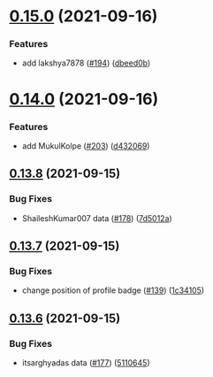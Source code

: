 # [0.15.0](https://github.com/EddieHubCommunity/LinkFree/compare/v0.14.0...v0.15.0) (2021-09-16)


### Features

* add lakshya7878 ([#194](https://github.com/EddieHubCommunity/LinkFree/issues/194)) ([dbeed0b](https://github.com/EddieHubCommunity/LinkFree/commit/dbeed0b6e0b794a12f61b6d16b44c2cec13a14cf))



# [0.14.0](https://github.com/EddieHubCommunity/LinkFree/compare/v0.13.8...v0.14.0) (2021-09-16)


### Features

* add MukulKolpe ([#203](https://github.com/EddieHubCommunity/LinkFree/issues/203)) ([d432069](https://github.com/EddieHubCommunity/LinkFree/commit/d43206914ea376b6f4c3c5fad9c8a4f903657fd1))



## [0.13.8](https://github.com/EddieHubCommunity/LinkFree/compare/v0.13.7...v0.13.8) (2021-09-15)


### Bug Fixes

* ShaileshKumar007 data ([#178](https://github.com/EddieHubCommunity/LinkFree/issues/178)) ([7d5012a](https://github.com/EddieHubCommunity/LinkFree/commit/7d5012a153afb897dfc0bb28c727d2ced4ca628a))



## [0.13.7](https://github.com/EddieHubCommunity/LinkFree/compare/v0.13.6...v0.13.7) (2021-09-15)


### Bug Fixes

* change position of profile badge ([#139](https://github.com/EddieHubCommunity/LinkFree/issues/139)) ([1c34105](https://github.com/EddieHubCommunity/LinkFree/commit/1c3410556dfe834c85d2e37cafcf090964140e50))



## [0.13.6](https://github.com/EddieHubCommunity/LinkFree/compare/v0.13.5...v0.13.6) (2021-09-15)


### Bug Fixes

* itsarghyadas data ([#177](https://github.com/EddieHubCommunity/LinkFree/issues/177)) ([5110645](https://github.com/EddieHubCommunity/LinkFree/commit/5110645477eadd81f00782c216921587dbc8383e))



